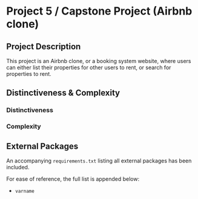 # Project 5 / Capstone Project (Airbnb clone)

## Project Description

This project is an Airbnb clone, or a booking system website, where users can either list their properties for other users to rent, or search for properties to rent.

## Distinctiveness & Complexity

### Distinctiveness

### Complexity

## External Packages

An accompanying `requirements.txt` listing all external packages has been included.

For ease of reference, the full list is appended below:

- `varname`
